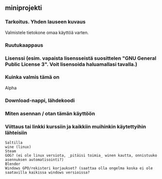 ## miniprojekti

### Tarkoitus. Yhden lauseen kuvaus 
    
  Valmistele tietokone omaa käyttöä varten.
    
### Ruutukaappaus
    
    
### Lisenssi (esim. vapaista lisensseistä suosittelen "GNU General Public License 3". Voit lisensoida haluamallasi tavalla.)
    
    
### Kuinka valmis tämä on 
    
  Alpha
    
    
### Download-nappi, lähdekoodi
    
    
### Miten asennan / otan tämän käyttöön
    
    
### Viittaus tai linkki kurssiin ja kaikkiin muihinkin käytettyihin lähteisiin

```
Saltilla
wine (linux)
Steam
GOG? (ei ole linux versiota, _pitäisi toimia_ winen kautta, onnistuuko asennuksen automatisointi?)
Blender
Windows GPO/rekisteri korjaukset? (saattaa olla ongelma koska ei ole saatavilla kaikissa windows versioissa?
```
